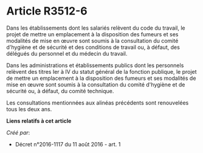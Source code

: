 # Article R3512-6

Dans les établissements dont les salariés relèvent du code du travail, le projet de mettre un emplacement à la disposition
des fumeurs et ses modalités de mise en œuvre sont soumis à la consultation du comité d'hygiène et de sécurité et des
conditions de travail ou, à défaut, des délégués du personnel et du médecin du travail. 

Dans les administrations et établissements publics dont les personnels relèvent des titres Ier à IV du statut général de la
fonction publique, le projet de mettre un emplacement à la disposition des fumeurs et ses modalités de mise en œuvre sont
soumis à la consultation du comité d'hygiène et de sécurité ou, à défaut, du comité technique. 

Les consultations mentionnées aux alinéas précédents sont renouvelées tous les deux ans.

**Liens relatifs à cet article**

_Créé par_:

  - Décret n°2016-1117 du 11 août 2016 - art. 1
